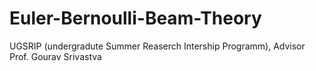 # Euler-Bernoulli-Beam-Theory
UGSRIP (undergradute Summer Reaserch Intership Programm), Advisor Prof. Gourav Srivastva
